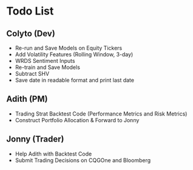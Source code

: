 # Todo List

## Colyto (Dev)
* Re-run and Save Models on Equity Tickers
* Add Volatility Features (Rolling Window, 3-day)
* WRDS Sentiment Inputs
* Re-train and Save Models
* Subtract SHV
* Save date in readable format and print last date

## Adith (PM)
* Trading Strat Backtest Code (Performance Metrics and Risk Metrics)
* Construct Portfolio Allocation & Forward to Jonny

## Jonny (Trader)
* Help Adith with Backtest Code
* Submit Trading Decisions on CQGOne and Bloomberg